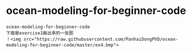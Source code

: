 ocean-modeling-for-beginner-code
================================
    ocean-modeling-for-beginner-code
    下面是exercise1画出来的一张图
    ！<img src="https://raw.githubusercontent.com/PanhaiDongPhD/ocean-modeling-for-beginner-code/master/ex4.bmp">
    
   
